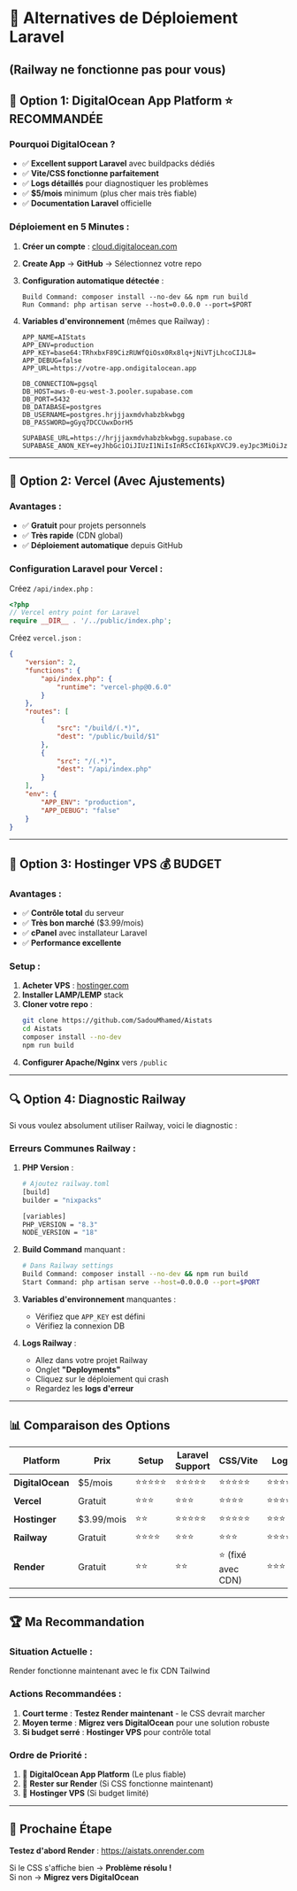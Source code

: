# 🚀 **Alternatives de Déploiement Laravel**

## (Railway ne fonctionne pas pour vous)

## 🎯 **Option 1: DigitalOcean App Platform** ⭐ **RECOMMANDÉE**

### **Pourquoi DigitalOcean ?**

-   ✅ **Excellent support Laravel** avec buildpacks dédiés
-   ✅ **Vite/CSS fonctionne parfaitement**
-   ✅ **Logs détaillés** pour diagnostiquer les problèmes
-   ✅ **$5/mois** minimum (plus cher mais très fiable)
-   ✅ **Documentation Laravel** officielle

### **Déploiement en 5 Minutes :**

1. **Créer un compte** : [cloud.digitalocean.com](https://cloud.digitalocean.com)
2. **Create App** → **GitHub** → Sélectionnez votre repo
3. **Configuration automatique détectée** :
    ```
    Build Command: composer install --no-dev && npm run build
    Run Command: php artisan serve --host=0.0.0.0 --port=$PORT
    ```
4. **Variables d'environnement** (mêmes que Railway) :

    ```env
    APP_NAME=AIStats
    APP_ENV=production
    APP_KEY=base64:TRhxbxF89CizRUWfQiOsx0Rx8lq+jNiVTjLhcoCIJL8=
    APP_DEBUG=false
    APP_URL=https://votre-app.ondigitalocean.app

    DB_CONNECTION=pgsql
    DB_HOST=aws-0-eu-west-3.pooler.supabase.com
    DB_PORT=5432
    DB_DATABASE=postgres
    DB_USERNAME=postgres.hrjjjaxmdvhabzbkwbgg
    DB_PASSWORD=gGyq7DCCUwxDorH5

    SUPABASE_URL=https://hrjjjaxmdvhabzbkwbgg.supabase.co
    SUPABASE_ANON_KEY=eyJhbGciOiJIUzI1NiIsInR5cCI6IkpXVCJ9.eyJpc3MiOiJzdXBhYmFzZSIsInJlZiI6ImhyampqYXhtZHZoYWJ6Ymt3YmdnIiwicm9sZSI6ImFub24iLCJpYXQiOjE3NTEwNjI4NjQsImV4cCI6MjA2NjYzODg2NH0.m_6Ruc9k0Js6Nu4PSjUG86BDnEm5YXOb81ldBDE5hb8
    ```

---

## 🎯 **Option 2: Vercel (Avec Ajustements)**

### **Avantages :**

-   ✅ **Gratuit** pour projets personnels
-   ✅ **Très rapide** (CDN global)
-   ✅ **Déploiement automatique** depuis GitHub

### **Configuration Laravel pour Vercel :**

Créez `/api/index.php` :

```php
<?php
// Vercel entry point for Laravel
require __DIR__ . '/../public/index.php';
```

Créez `vercel.json` :

```json
{
    "version": 2,
    "functions": {
        "api/index.php": {
            "runtime": "vercel-php@0.6.0"
        }
    },
    "routes": [
        {
            "src": "/build/(.*)",
            "dest": "/public/build/$1"
        },
        {
            "src": "/(.*)",
            "dest": "/api/index.php"
        }
    ],
    "env": {
        "APP_ENV": "production",
        "APP_DEBUG": "false"
    }
}
```

---

## 🎯 **Option 3: Hostinger VPS** 💰 **BUDGET**

### **Avantages :**

-   ✅ **Contrôle total** du serveur
-   ✅ **Très bon marché** ($3.99/mois)
-   ✅ **cPanel** avec installateur Laravel
-   ✅ **Performance excellente**

### **Setup :**

1. **Acheter VPS** : [hostinger.com](https://hostinger.com)
2. **Installer LAMP/LEMP** stack
3. **Cloner votre repo** :
    ```bash
    git clone https://github.com/SadouMhamed/Aistats
    cd Aistats
    composer install --no-dev
    npm run build
    ```
4. **Configurer Apache/Nginx** vers `/public`

---

## 🔍 **Option 4: Diagnostic Railway**

Si vous voulez absolument utiliser Railway, voici le diagnostic :

### **Erreurs Communes Railway :**

1. **PHP Version** :

    ```bash
    # Ajoutez railway.toml
    [build]
    builder = "nixpacks"

    [variables]
    PHP_VERSION = "8.3"
    NODE_VERSION = "18"
    ```

2. **Build Command** manquant :

    ```bash
    # Dans Railway settings
    Build Command: composer install --no-dev && npm run build
    Start Command: php artisan serve --host=0.0.0.0 --port=$PORT
    ```

3. **Variables d'environnement** manquantes :

    - Vérifiez que `APP_KEY` est défini
    - Vérifiez la connexion DB

4. **Logs Railway** :
    - Allez dans votre projet Railway
    - Onglet **"Deployments"**
    - Cliquez sur le déploiement qui crash
    - Regardez les **logs d'erreur**

---

## 📊 **Comparaison des Options**

| Platform         | Prix       | Setup      | Laravel Support | CSS/Vite           | Logs       |
| ---------------- | ---------- | ---------- | --------------- | ------------------ | ---------- |
| **DigitalOcean** | $5/mois    | ⭐⭐⭐⭐⭐ | ⭐⭐⭐⭐⭐      | ⭐⭐⭐⭐⭐         | ⭐⭐⭐⭐⭐ |
| **Vercel**       | Gratuit    | ⭐⭐⭐     | ⭐⭐⭐          | ⭐⭐⭐⭐           | ⭐⭐⭐⭐   |
| **Hostinger**    | $3.99/mois | ⭐⭐       | ⭐⭐⭐⭐⭐      | ⭐⭐⭐⭐⭐         | ⭐⭐⭐     |
| **Railway**      | Gratuit    | ⭐⭐⭐⭐   | ⭐⭐⭐          | ⭐⭐⭐             | ⭐⭐⭐⭐   |
| **Render**       | Gratuit    | ⭐⭐       | ⭐⭐            | ⭐ (fixé avec CDN) | ⭐⭐⭐     |

---

## 🏆 **Ma Recommandation**

### **Situation Actuelle :**

Render fonctionne maintenant avec le fix CDN Tailwind

### **Actions Recommandées :**

1. **Court terme** : **Testez Render maintenant** - le CSS devrait marcher
2. **Moyen terme** : **Migrez vers DigitalOcean** pour une solution robuste
3. **Si budget serré** : **Hostinger VPS** pour contrôle total

### **Ordre de Priorité :**

1. 🥇 **DigitalOcean App Platform** (Le plus fiable)
2. 🥈 **Rester sur Render** (Si CSS fonctionne maintenant)
3. 🥉 **Hostinger VPS** (Si budget limité)

---

## 🎯 **Prochaine Étape**

**Testez d'abord Render** : https://aistats.onrender.com

Si le CSS s'affiche bien → **Problème résolu !**  
Si non → **Migrez vers DigitalOcean**
